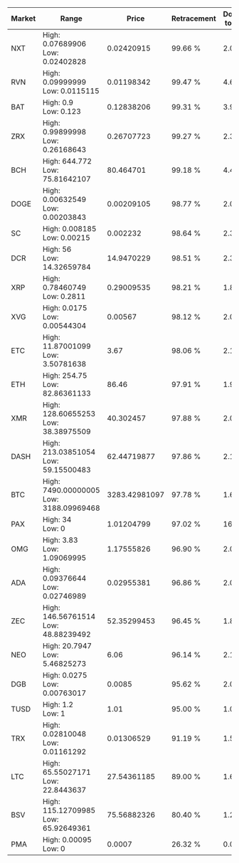 | Market | Range | Price| Retracement | Doubles to 50% |
| --- | --- | --- | --- | --- |
| NXT | High: 0.07689906<br />Low: 0.02402828 | 0.02420915 | 99.66 % | 2.08 |
| RVN | High: 0.09999999<br />Low: 0.0115115 | 0.01198342 | 99.47 % | 4.65 |
| BAT | High: 0.9<br />Low: 0.123 | 0.12838206 | 99.31 % | 3.98 |
| ZRX | High: 0.99899998<br />Low: 0.26168643 | 0.26707723 | 99.27 % | 2.36 |
| BCH | High: 644.772<br />Low: 75.81642107 | 80.464701 | 99.18 % | 4.48 |
| DOGE | High: 0.00632549<br />Low: 0.00203843 | 0.00209105 | 98.77 % | 2.00 |
| SC | High: 0.008185<br />Low: 0.00215 | 0.002232 | 98.64 % | 2.32 |
| DCR | High: 56<br />Low: 14.32659784 | 14.9470229 | 98.51 % | 2.35 |
| XRP | High: 0.78460749<br />Low: 0.2811 | 0.29009535 | 98.21 % | 1.84 |
| XVG | High: 0.0175<br />Low: 0.00544304 | 0.00567 | 98.12 % | 2.02 |
| ETC | High: 11.87001099<br />Low: 3.50781638 | 3.67 | 98.06 % | 2.10 |
| ETH | High: 254.75<br />Low: 82.86361133 | 86.46 | 97.91 % | 1.95 |
| XMR | High: 128.60655253<br />Low: 38.38975509 | 40.302457 | 97.88 % | 2.07 |
| DASH | High: 213.03851054<br />Low: 59.15500483 | 62.44719877 | 97.86 % | 2.18 |
| BTC | High: 7490.00000005<br />Low: 3188.09969468 | 3283.42981097 | 97.78 % | 1.63 |
| PAX | High: 34<br />Low: 0 | 1.01204799 | 97.02 % | 16.80 |
| OMG | High: 3.83<br />Low: 1.09069995 | 1.17555826 | 96.90 % | 2.09 |
| ADA | High: 0.09376644<br />Low: 0.02746989 | 0.02955381 | 96.86 % | 2.05 |
| ZEC | High: 146.56761514<br />Low: 48.88239492 | 52.35299453 | 96.45 % | 1.87 |
| NEO | High: 20.7947<br />Low: 5.46825273 | 6.06 | 96.14 % | 2.17 |
| DGB | High: 0.0275<br />Low: 0.00763017 | 0.0085 | 95.62 % | 2.07 |
| TUSD | High: 1.2<br />Low: 1 | 1.01 | 95.00 % | 1.09 |
| TRX | High: 0.02810048<br />Low: 0.01161292 | 0.01306529 | 91.19 % | 1.52 |
| LTC | High: 65.55027171<br />Low: 22.8443637 | 27.54361185 | 89.00 % | 1.60 |
| BSV | High: 115.12709985<br />Low: 65.92649361 | 75.56882326 | 80.40 % | 1.20 |
| PMA | High: 0.00095<br />Low: 0 | 0.0007 | 26.32 % | 0.00 |
